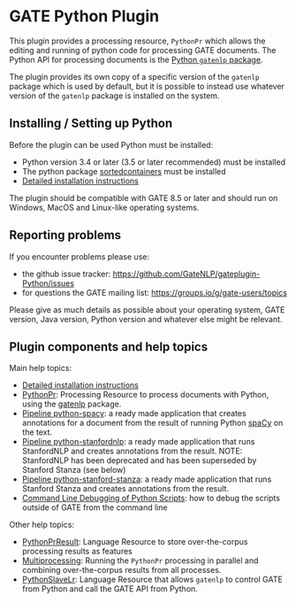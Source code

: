 # GATE Python Plugin

This plugin provides a processing resource, `PythonPr` which allows the editing and running of python code for processing
GATE documents. The Python API for processing documents is the [Python `gatenlp` package](https://gatenlp.github.io/python-gatenlp).

The plugin provides its own copy of a specific version of the `gatenlp` package which is used by default, but it is possible to
instead use whatever version of the `gatenlp` package is installed on the system.

## Installing / Setting up Python

Before the plugin can be used Python must be installed:

* Python version 3.4 or later (3.5 or later recommended)  must be installed
* The python package [sortedcontainers](https://pypi.org/project/sortedcontainers/) must be installed
* [Detailed installation instructions](python-install.md)

The plugin should be compatible with GATE 8.5 or later and
should run on Windows, MacOS and Linux-like operating systems.

## Reporting problems

If you encounter problems please use:

* the github issue tracker: https://github.com/GateNLP/gateplugin-Python/issues
* for questions the GATE mailing list: https://groups.io/g/gate-users/topics

Please give as much details as possible about your operating system,
GATE version, Java version, Python version and whatever else might be relevant.

## Plugin components and help topics

Main help topics:

* [Detailed installation instructions](python-install.md)
* [PythonPr](PythonPr): Processing Resource to process documents with Python, using the [gatenlp](https://gatenlp.github.io/python-gatenlp/) package.
* [Pipeline python-spacy](pipeline-python-spacy): a ready made application that creates  annotations for a document from the result of running Python   [spaCy](https://spacy.io/) on the text.
* [Pipeline python-stanfordnlp](pipeline-python-stanfordnlp): a ready made application that   runs StanfordNLP and creates annotations from the result. NOTE: StanfordNLP has been  deprecated and has been superseded by Stanford Stanza (see below)
* [Pipeline python-stanford-stanza](pipeline-python-stanza): a ready made application that runs Stanford Stanza and creates annotations from the result.
* [Command Line Debugging of Python Scripts](debug-scripts): how to debug the scripts   outside of GATE from the command line

Other help topics: 

* [PythonPrResult](PythonPrResult): Language Resource to store over-the-corpus  processing results as features
* [Multiprocessing](multiprocessing): Running the `PythonPr` processing in  parallel and combining over-the-corpus results from all processes.
* [PythonSlaveLr](PythonSlaveLr): Language Resource that allows `gatenlp` to  control GATE from Python and call the GATE API from Python.
